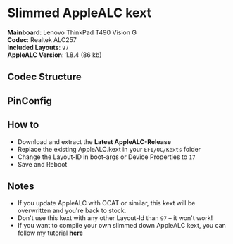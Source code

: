 # Slimmed AppleALC kext

**Mainboard**: Lenovo ThinkPad T490 Vision G</br>
**Codec**: Realtek ALC257 </br>
**Included Layouts**: `97`</br>
**AppleALC Version**: 1.8.4 (86 kb) </br>

## Codec Structure

## PinConfig

## How to
- Download and extract the **Latest AppleALC-Release**
- Replace the existing AppleALC.kext in your `EFI/OC/Kexts` folder
- Change the Layout-ID in boot-args or Device Properties to `17`
- Save and Reboot 

## Notes

- If you update AppleALC with OCAT or similar, this kext will be overwritten and you're back to stock.
- Don't use this kext with any other Layout-Id than `97` – it won't work!
- If you want to compile your own slimmed down AppleALC kext, you can follow my tutorial [**here**](https://github.com/5T33Z0/AppleALC-Guides/tree/main/Slimming_AppleALC)
